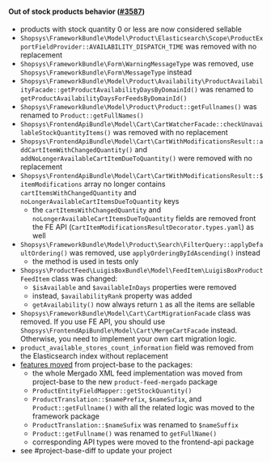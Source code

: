 #### Out of stock products behavior ([#3587](https://github.com/shopsys/shopsys/pull/3587))

-   products with stock quantity 0 or less are now considered sellable
-   `Shopsys\FrameworkBundle\Model\Product\Elasticsearch\Scope\ProductExportFieldProvider::AVAILABILITY_DISPATCH_TIME` was removed with no replacement
-   `Shopsys\FrameworkBundle\Form\WarningMessageType` was removed, use `Shopsys\FrameworkBundle\Form\MessageType` instead
-   `Shopsys\FrameworkBundle\Model\Product\Availability\ProductAvailabilityFacade::getProductAvailabilityDaysByDomainId()` was renamed to `getProductAvailabilityDaysForFeedsByDomainId()`
-   `Shopsys\FrameworkBundle\Model\Product\Product::getFullnames()` was renamed to `Product::getFullNames()`
-   `Shopsys\FrontendApiBundle\Model\Cart\CartWatcherFacade::checkUnavailableStockQuantityItems()` was removed with no replacement
-   `Shopsys\FrontendApiBundle\Model\Cart\CartWithModificationsResult::addCartItemWithChangedQuantity()` and `addNoLongerAvailableCartItemDueToQuantity()` were removed with no replacement
-   `Shopsys\FrontendApiBundle\Model\Cart\CartWithModificationsResult::$itemModifications` array no longer contains `cartItemsWithChangedQuantity` and `noLongerAvailableCartItemsDueToQuantity` keys
    -   the `cartItemsWithChangedQuantity` and `noLongerAvailableCartItemsDueToQuantity` fields are removed front the FE API (`CartItemModificationsResultDecorator.types.yaml`) as well
-   `Shopsys\FrameworkBundle\Model\Product\Search\FilterQuery::applyDefaultOrdering()` was removed, use `applyOrderingByIdAscending()` instead
    -   the method is used in tests only
-   `Shopsys\ProductFeed\LuigisBoxBundle\Model\FeedItem\LuigisBoxProductFeedItem` class was changed:
    -   `$isAvailable` and `$availableInDays` properties were removed
    -   instead, `$availabilityRank` property was added
    -   `getAvailability()` now always return `1` as all the items are sellable
-   `Shopsys\FrameworkBundle\Model\Cart\CartMigrationFacade` class was removed. If you use FE API, you should use `Shopsys\FrontendApiBundle\Model\Cart\MergeCartFacade` instead. Otherwise, you need to implement your own cart migration logic.
-    `product_available_stores_count_information` field was removed from the Elasticsearch index without replacement
-   [features moved](#movement-of-features-from-project-base-to-packages) from project-base to the packages:
    -   the whole Mergado XML feed implementation was moved from project-base to the new `product-feed-mergado` package
    -   `ProductEntityFieldMapper::getStockQuantity()`
    -   `ProductTranslation::$namePrefix`, `$nameSufix`, and `Product::getFullname()` with all the related logic was moved to the framework package
    -   `ProductTranslation::$nameSufix` was renamed to `$nameSuffix`
    -   `Product::getFullname()` was renamed to `getFullName()`
    -   corresponding API types were moved to the frontend-api package
-   see #project-base-diff to update your project
